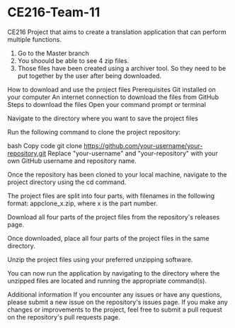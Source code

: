 # CE216-Team-11
CE216 Project that aims to create a translation application that can perform multiple functions.
1) Go to the Master branch 
2) You shoould be able to see 4 zip files.
3) Those files have been created using a archiver tool. So they need to be put together by the user after being downloaded.

How to download and use the project files
Prerequisites
Git installed on your computer
An internet connection to download the files from GitHub
Steps to download the files
Open your command prompt or terminal

Navigate to the directory where you want to save the project files

Run the following command to clone the project repository:

bash
Copy code
git clone https://github.com/your-username/your-repository.git
Replace "your-username" and "your-repository" with your own GitHub username and repository name.

Once the repository has been cloned to your local machine, navigate to the project directory using the cd command.

The project files are split into four parts, with filenames in the following format: appclone_x.zip, where x is the part number.

Download all four parts of the project files from the repository's releases page.

Once downloaded, place all four parts of the project files in the same directory.

Unzip the project files using your preferred unzipping software.

You can now run the application by navigating to the directory where the unzipped files are located and running the appropriate command(s).

Additional information
If you encounter any issues or have any questions, please submit a new issue on the repository's issues page.
If you make any changes or improvements to the project, feel free to submit a pull request on the repository's pull requests page.
